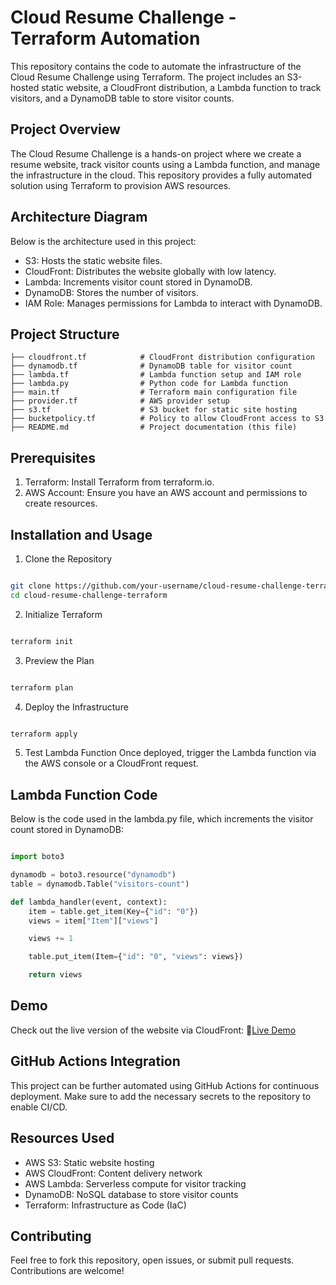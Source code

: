 # Cloud Resume Challenge - Terraform Automation

This repository contains the code to automate the infrastructure of the Cloud Resume Challenge using Terraform. The project includes an S3-hosted static website, a CloudFront distribution, a Lambda function to track visitors, and a DynamoDB table to store visitor counts.

## Project Overview

The Cloud Resume Challenge is a hands-on project where we create a resume website, track visitor counts using a Lambda function, and manage the infrastructure in the cloud. This repository provides a fully automated solution using Terraform to provision AWS resources.

## Architecture Diagram

Below is the architecture used in this project:

- S3: Hosts the static website files.
- CloudFront: Distributes the website globally with low latency.
- Lambda: Increments visitor count stored in DynamoDB.
- DynamoDB: Stores the number of visitors.
- IAM Role: Manages permissions for Lambda to interact with DynamoDB.

## Project Structure

```
├── cloudfront.tf            # CloudFront distribution configuration  
├── dynamodb.tf              # DynamoDB table for visitor count  
├── lambda.tf                # Lambda function setup and IAM role  
├── lambda.py                # Python code for Lambda function  
├── main.tf                  # Terraform main configuration file  
├── provider.tf              # AWS provider setup  
├── s3.tf                    # S3 bucket for static site hosting  
├── bucketpolicy.tf          # Policy to allow CloudFront access to S3  
├── README.md                # Project documentation (this file)  
```
## Prerequisites

1. Terraform: Install Terraform from terraform.io.
2. AWS Account: Ensure you have an AWS account and permissions to create resources.

## Installation and Usage

1. Clone the Repository

``` bash

git clone https://github.com/your-username/cloud-resume-challenge-terraform.git
cd cloud-resume-challenge-terraform

```
2. Initialize Terraform

``` bash

terraform init

```
3. Preview the Plan

``` bash

terraform plan

```

4. Deploy the Infrastructure

``` bash

terraform apply

```

5. Test Lambda Function
Once deployed, trigger the Lambda function via the AWS console or a CloudFront request.

## Lambda Function Code
Below is the code used in the lambda.py file, which increments the visitor count stored in DynamoDB:

``` python

import boto3

dynamodb = boto3.resource("dynamodb")
table = dynamodb.Table("visitors-count")

def lambda_handler(event, context):
    item = table.get_item(Key={"id": "0"})
    views = item["Item"]["views"]

    views += 1

    table.put_item(Item={"id": "0", "views": views})

    return views

```

## Demo
Check out the live version of the website via CloudFront:
🔗[Live Demo](https://d27jw4lpo7wsxn.cloudfront.net/)

## GitHub Actions Integration
This project can be further automated using GitHub Actions for continuous deployment. Make sure to add the necessary secrets to the repository to enable CI/CD.

## Resources Used
- AWS S3: Static website hosting
- AWS CloudFront: Content delivery network
- AWS Lambda: Serverless compute for visitor tracking
- DynamoDB: NoSQL database to store visitor counts
- Terraform: Infrastructure as Code (IaC)

## Contributing
Feel free to fork this repository, open issues, or submit pull requests. Contributions are welcome!
